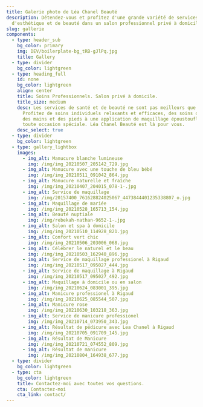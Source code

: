 ```yaml
---
title: Galerie photo de Léa Chanel Beauté
description: Détendez-vous et profitez d'une grande variété de services
  d'esthétique et de beauté dans un salon professionnel privé à domicile.
slug: gallerie
components:
  - type: header_sub
    bg_color: primary
    img: DEV/boilerplate-bg_tRB-gJlPq.jpg
    title: Gallery
  - type: divider
    bg_color: lightgreen
  - type: heading_full
    id: none
    bg_color: lightgreen
    align: center
    title: Soins Professionnels. Salon privé à domicile.
    title_size: medium
    desc: Les services de santé et de beauté ne sont pas meilleurs que cela.
      Profitez de soins individuels relaxants et efficaces, des soins du visage,
      des mains et des pieds à une application de maquillage époustouflante pour
      toute occasion spéciale. Léa Chanel Beauté est là pour vous.
    desc_select: true
  - type: divider
    bg_color: lightgreen
  - type: gallery_lightbox
    images:
      - img_alt: Manucure blanche lumineuse
        img: /img/img_20210507_205142_729.jpg
      - img_alt: Manucure avec une touche de bleu bébé
        img: /img/img_20210511_091042_864.jpg
      - img_alt: Manucure naturelle et fraîche
        img: /img/img_20210407_204015_078-1-.jpg
      - img_alt: Service de maquillage
        img: /img/20157400_761628824025067_4473844401235338807_o.jpg
      - img_alt: Maquillage de mariée
        img: /img/img_20210528_165713_154.jpg
      - img_alt: Beauté nuptiale
        img: /img/rebekah-nathan-9652-1-.jpg
      - img_alt: Salon et spa à domicile
        img: /img/img_20210510_114928_821.jpg
      - img_alt: Confort vert chic
        img: /img/img_20210506_203006_068.jpg
      - img_alt: Célébrer le naturel et le beau
        img: /img/img_20210503_162940_896.jpg
      - img_alt: Service de maquillage professionel à Rigaud
        img: /img/img_20210517_095027_444.jpg
      - img_alt: Service de maquillage à Rigaud
        img: /img/img_20210517_095027_492.jpg
      - img_alt: Maquillage à domicile ou en salon
        img: /img/img_20210624_083001_395.jpg
      - img_alt: Manicure professionel à Rigaud
        img: /img/img_20210625_085544_507.jpg
      - img_alt: Manicure rose
        img: /img/img_20210630_103218_363.jpg
      - img_alt: Service de manicure professionel
        img: /img/img_20210714_073950_343.jpg
      - img_alt: Résultat de pédicure avec Lea Chanel à Rigaud
        img: /img/img_20210705_091709_145.jpg
      - img_alt: Résultat de Manicure
        img: /img/img_20210721_074552_809.jpg
      - img_alt: Résultat de manicure
        img: /img/img_20210804_164938_677.jpg
  - type: divider
    bg_color: lightgreen
  - type: cta
    bg_color: lightgreen
    title: Contactez-moi avec toutes vos questions.
    cta: Contactez-moi
    cta_link: contact/
---
```

